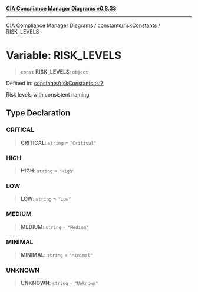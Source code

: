 [**CIA Compliance Manager Diagrams v0.8.33**](../../../README.md)

***

[CIA Compliance Manager Diagrams](../../../modules.md) / [constants/riskConstants](../README.md) / RISK\_LEVELS

# Variable: RISK\_LEVELS

> `const` **RISK\_LEVELS**: `object`

Defined in: [constants/riskConstants.ts:7](https://github.com/Hack23/cia-compliance-manager/blob/1f4f2c51bc48d917eff1eb43881cee05d381f406/src/constants/riskConstants.ts#L7)

Risk levels with consistent naming

## Type Declaration

### CRITICAL

> **CRITICAL**: `string` = `"Critical"`

### HIGH

> **HIGH**: `string` = `"High"`

### LOW

> **LOW**: `string` = `"Low"`

### MEDIUM

> **MEDIUM**: `string` = `"Medium"`

### MINIMAL

> **MINIMAL**: `string` = `"Minimal"`

### UNKNOWN

> **UNKNOWN**: `string` = `"Unknown"`
